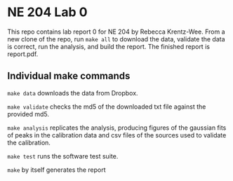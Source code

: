 # NE 204 Lab 0

This repo contains lab report 0 for NE 204 by Rebecca Krentz-Wee. From a new clone of the repo, run `make all` to download the data, validate the data is correct, run the analysis, and build the report. The finished report is report.pdf.

## Individual make commands

`make data` downloads the data from Dropbox.

`make validate` checks the md5 of the downloaded txt file against the provided md5.

`make analysis` replicates the analysis, producing figures of the gaussian fits of peaks in the calibration data and csv files of the sources used to validate the calibration.

`make test` runs the software test suite.

`make` by itself generates the report
